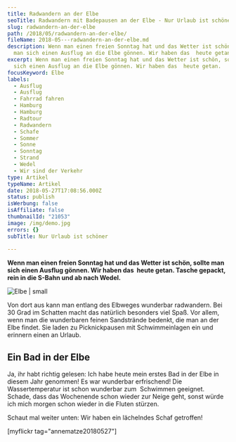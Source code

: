 ```yaml
---
title: Radwandern an der Elbe
seoTitle: Radwandern mit Badepausen an der Elbe - Nur Urlaub ist schöner
slug: radwandern-an-der-elbe
path: /2018/05/radwandern-an-der-elbe/
fileName: 2018-05---radwandern-an-der-elbe.md
description: Wenn man einen freien Sonntag hat und das Wetter ist schön, sollte
  man sich einen Ausflug an die Elbe gönnen. Wir haben das  heute getan.
excerpt: Wenn man einen freien Sonntag hat und das Wetter ist schön, sollte man
  sich einen Ausflug an die Elbe gönnen. Wir haben das  heute getan.
focusKeyword: Elbe
labels:
  - Ausflug
  - Ausflug
  - Fahrrad fahren
  - Hamburg
  - Hamburg
  - Radtour
  - Radwandern
  - Schafe
  - Sommer
  - Sonne
  - Sonntag
  - Strand
  - Wedel
  - Wir sind der Verkehr
type: Artikel
typeName: Artikel
date: 2018-05-27T17:08:56.000Z
status: publish
isWerbung: false
isAffiliate: false
thumbnailId: "21053"
image: /img/demo.jpg
errors: {}
subTitle: Nur Urlaub ist schöner
  
---
```


**Wenn man einen freien Sonntag hat und das Wetter ist schön, sollte man sich
einen Ausflug gönnen. Wir haben das  heute getan. Tasche gepackt, rein in die
S-Bahn und ab nach Wedel.**

![Elbe | small](http://cardamonchai.com/wp-content/uploads/2018/05/42341403842_58ebdcefb6_z-200x183.jpg)

Von dort aus kann man entlang des Elbweges wunderbar radwandern. Bei 30 Grad im
Schatten macht das natürlich besonders viel Spaß. Vor allem, wenn man die
wunderbaren feinen Sandstrände bedenkt, die man an der Elbe findet. Sie laden zu
Picknickpausen mit Schwimmeinlagen ein und erinnern einen an Urlaub.

## Ein Bad in der Elbe

Ja, ihr habt richtig gelesen: Ich habe heute mein erstes Bad in der Elbe in
diesem Jahr genommen! Es war wunderbar erfrischend! Die Wassertemperatur ist
schon wunderbar zum  Schwimmen geeignet. Schade, dass das Wochenende schon
wieder zur Neige geht, sonst würde ich mich morgen schon wieder in die Fluten
stürzen.

Schaut mal weiter unten: Wir haben ein lächelndes Schaf getroffen!

[myflickr tag="annematze20180527"]

  